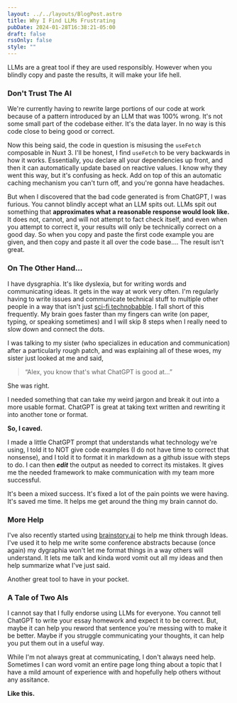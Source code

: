 ```yaml
---
layout: ../../layouts/BlogPost.astro
title: Why I Find LLMs Frustrating
pubDate: 2024-01-28T16:38:21-05:00
draft: false
rssOnly: false
style: ""
---
```

LLMs are a great tool if they are used responsibly. However when you blindly copy and paste the results, it will make your life hell.

### Don't Trust The AI

We're currently having to rewrite large portions of our code at work because of a pattern introduced by an LLM that was 100% wrong. It's not some small part of the codebase either. It's the data layer.  In no way is this code close to being good or correct.

Now this being said, the code in question is misusing the `useFetch` composable in Nuxt 3. I'll be honest, I find `useFetch` to be very backwards in how it works. Essentially, you declare all your dependencies up front, and then it can automatically update based on reactive values. I know why they went this way, but it's confusing as heck. Add on top of this an automatic caching mechanism you can't turn off, and you're gonna have headaches.

But when I discovered that the bad code generated is from ChatGPT, I was furious. You cannot blindly accept what an LLM spits out. LLMs spit out something that **approximates what a reasonable response would look like.** It does not, cannot, and will not attempt to fact check itself, and even when you attempt to correct it, your results will only be technically correct on a good day. So when you copy and paste the first code example you are given, and then copy and paste it all over the code base…. The result isn't great.

### On The Other Hand…

I have dysgraphia. It's like dyslexia, but for writing words and communicating ideas. It gets in the way at work very often. I'm regularly having to write issues and communicate technical stuff to multiple other people in a way that isn't just [sci-fi technobabble](https://www.youtube.com/watch?v=RXJKdh1KZ0w).  I fall short of this frequently. My brain goes faster than my fingers can write (on paper, typing, or speaking sometimes) and I will skip 8 steps when I really need to slow down and connect the dots.

I was talking to my sister (who specializes in education and communication) after a particularly rough patch, and was explaining all of these woes, my sister just looked at me and said,

> “Alex, you know that's what ChatGPT is good at…”

She was right.

I needed something that can take my weird jargon and break it out into a more usable format. ChatGPT is great at taking text written and rewriting it into another tone or format.

**So, I caved.**

I made a little ChatGPT prompt that understands what technology we're using, I told it to NOT give code examples (I do not have time to correct that nonsense), and I told it to format it in markdown as a github issue with steps to do. I can then ***edit*** the output as needed to correct its mistakes. It gives me the needed framework to make communication with my team more successful.

It's been a mixed success. It's fixed a lot of the pain points we were having. It's saved me time. It helps me get around the thing my brain cannot do.

### More Help

I've also recently started using [brainstory.ai](https://brainstory.ai) to help me think through Ideas. I've used it to help me write some conference abstracts because (once again) my dygraphia won't let me format things in a way others will understand. It lets me talk and kinda word vomit out all my ideas and then help summarize what I've just said.

Another great tool to have in your pocket.

### A Tale of Two AIs

I cannot say that I fully endorse using LLMs for everyone. You cannot tell ChatGPT to write your essay homework and expect it to be correct. But, maybe it can help you reword that sentence you're messing with to make it be better. Maybe if you struggle communicating your thoughts, it can help you put them out in a useful way.

While I'm not always great at communicating, I don't always need help. Sometimes I can word vomit an entire page long thing about a topic that I have a mild amount of experience with and hopefully help others without any assitance.

**Like this.**
